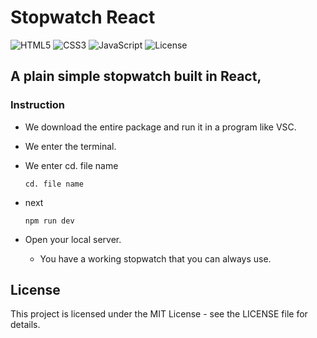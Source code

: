 # Stopwatch React
![HTML5](https://img.shields.io/badge/HTML5-E34F26?logo=html5&logoColor=fff&style=flat)
![CSS3](https://img.shields.io/badge/CSS3-1572B6?logo=css3&logoColor=fff&style=flat)
![JavaScript](https://img.shields.io/badge/JavaScript-F7DF1E?logo=javascript&logoColor=000&style=flat)
![License](https://img.shields.io/badge/License-MIT-lightgrey)


## A plain simple stopwatch built in React,

### Instruction
- We download the entire package and run it in a program like VSC.
- We enter the terminal.
- We enter cd. file name
  
  ``` cd. file name ```
  
- next
  
  ```npm run dev```

- Open your local server.

  - You have a working stopwatch that you can always use. 


## License
This project is licensed under the MIT License - see the LICENSE file for details.


